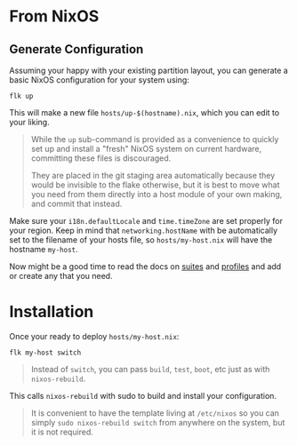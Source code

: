 # From NixOS

## Generate Configuration
Assuming your happy with your existing partition layout, you can generate a
basic NixOS configuration for your system using:
```
flk up
```

This will make a new file `hosts/up-$(hostname).nix`, which you can edit to
your liking.

> While the `up` sub-command is provided as a convenience to quickly set up and
> install a "fresh" NixOS system on current hardware, committing these files is
> discouraged.
>
> They are placed in the git staging area automatically because they would be
> invisible to the flake otherwise, but it is best to move what you need from
> them directly into a host module of your own making, and commit that instead.

Make sure your `i18n.defaultLocale` and `time.timeZone` are set properly for
your region. Keep in mind that `networking.hostName` with be automatically
set to the filename of your hosts file, so `hosts/my-host.nix` will have the
hostname `my-host`.

Now might be a good time to read the docs on [suites](../layout/suites.md) and
[profiles](../layout/profiles.md) and add or create any that you need.

# Installation

Once your ready to deploy `hosts/my-host.nix`:
```
flk my-host switch
```

> Instead of `switch`, you can pass `build`, `test`, `boot`, etc just as with
> `nixos-rebuild`.

This calls `nixos-rebuild` with sudo to build and install your configuration.

> It is convenient to have the template living at `/etc/nixos` so you can
> simply `sudo nixos-rebuild switch` from anywhere on the system, but it is
> not required.


